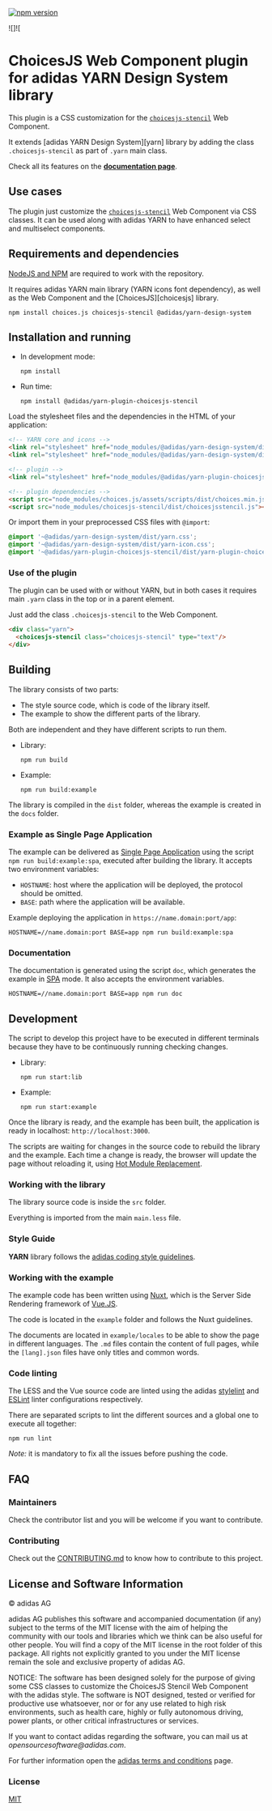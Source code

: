 [![npm version](https://badge.fury.io/js/%40adidas%2Fyarn-plugin-choicesjs-stencil.svg)](https://www.npmjs.com/package/@adidas/yarn-plugin-choicesjs-stencil)

![[](https://travis-ci.com/adidas/adidas-yarn-plugin-choicesjs-stencil)]![[](https://api.travis-ci.com/adidas/adidas-yarn-plugin-choicesjs-stencil.svg?branch=master)

# ChoicesJS Web Component plugin for adidas YARN Design System library

This plugin is a CSS customization for the [`choicesjs-stencil`][choicesjs-stencil] Web Component.

It extends [adidas YARN Design System][yarn] library by adding the class `.choicesjs-stencil` as part of `.yarn` main class.

Check all its features on the [**documentation page**][adidas-plugin-choicesjs-stencil-documentation].

## Use cases

The plugin just customize the [`choicesjs-stencil`][choicesjs-stencil] Web Component via CSS classes. It can be used along with adidas YARN to have enhanced select and multiselect components.

## Requirements and dependencies

[NodeJS and NPM][node] are required to work with the repository.

It requires adidas YARN main library (YARN icons font dependency), as well as the Web Component and the [ChoicesJS][choicesjs] library.

```
npm install choices.js choicesjs-stencil @adidas/yarn-design-system
```

## Installation and running

- In development mode:
  ```
  npm install
  ```
- Run time:
  ```
  npm install @adidas/yarn-plugin-choicesjs-stencil
  ```

Load the stylesheet files and the dependencies in the HTML of your application:

```html
<!-- YARN core and icons -->
<link rel="stylesheet" href="node_modules/@adidas/yarn-design-system/dist/yarn.css"/>
<link rel="stylesheet" href="node_modules/@adidas/yarn-design-system/dist/yarn-icon.css"/>

<!-- plugin -->
<link rel="stylesheet" href="node_modules/@adidas/yarn-plugin-choicesjs-stencil/dist/yarn-plugin-choicesjs-stencil.css"/>

<!-- plugin dependencies -->
<script src="node_modules/choices.js/assets/scripts/dist/choices.min.js"></script>
<script src="node_modules/choicesjs-stencil/dist/choicesjsstencil.js"></script>
```

Or import them in your preprocessed CSS files with `@import`:

```css
@import '~@adidas/yarn-design-system/dist/yarn.css';
@import '~@adidas/yarn-design-system/dist/yarn-icon.css';
@import '~@adidas/yarn-plugin-choicesjs-stencil/dist/yarn-plugin-choicesjs-stencil.css';
```

### Use of the plugin

The plugin can be used with or without YARN, but in both cases it requires main `.yarn` class in the top or in a parent element.

Just add the class `.choicesjs-stencil` to the Web Component.

```html
<div class="yarn">
  <choicesjs-stencil class="choicesjs-stencil" type="text"/>
</div>
```

## Building

The library consists of two parts:

- The style source code, which is code of the library itself.
- The example to show the different parts of the library.

Both are independent and they have different scripts to run them.

- Library:
    ```
    npm run build
    ```
- Example:
    ```
    npm run build:example
    ```

The library is compiled in the `dist` folder, whereas the example is created in the `docs` folder.

### Example as Single Page Application

The example can be delivered as [Single Page Application][single-page-application] using the script `npm run build:example:spa`, executed after building the library. It accepts two environment variables:

- `HOSTNAME`: host where the application will be deployed, the protocol should be omitted.
- `BASE`: path where the application will be available.

Example deploying the application in `https://name.domain:port/app`:

```
HOSTNAME=//name.domain:port BASE=app npm run build:example:spa
```

### Documentation

The documentation is generated using the script `doc`, which generates the example in [SPA][single-page-application] mode. It also accepts the environment variables.

```
HOSTNAME=//name.domain:port BASE=app npm run doc
```

## Development

The script to develop this project have to be executed in different terminals because they have to be continuously running checking changes.

- Library:
  ```
  npm run start:lib
  ```
- Example:
  ```
  npm run start:example
  ```

Once the library is ready, and the example has been built, the application is ready in localhost: `http://localhost:3000`.

The scripts are waiting for changes in the source code to rebuild the library and the example. Each time a change is ready, the browser will update the page without reloading it, using [Hot Module Replacement][webpack-hot-module-replacement].

### Working with the library

The library source code is inside the `src` folder.

Everything is imported from the main `main.less` file.

### Style Guide

**YARN** library follows the [adidas coding style guidelines][adidas-style-guide].

### Working with the example

The example code has been written using [Nuxt][nuxt], which is the Server Side Rendering framework of [Vue.JS][vuejs].

The code is located in the `example` folder and follows the Nuxt guidelines.

The documents are located in `example/locales` to be able to show the page in different languages. The `.md` files contain the content of full pages, while the `[lang].json` files have only titles and common words.

### Code linting

The LESS and the Vue source code are linted using the adidas [stylelint][stylelint] and [ESLint][eslint] linter configurations respectively.

There are separated scripts to lint the different sources and a global one to execute all together:

```
npm run lint
```

_Note:_ it is mandatory to fix all the issues before pushing the code.

## FAQ

### Maintainers

Check the contributor list and you will be welcome if you want to contribute.

### Contributing

Check out the [CONTRIBUTING.md](.github/CONTRIBUTING.md) to know how to contribute to this project.

## License and Software Information

© adidas AG

adidas AG publishes this software and accompanied documentation (if any) subject to the terms of the MIT license with the aim of helping the community with our tools and libraries which we think can be also useful for other people. You will find a copy of the MIT license in the root folder of this package. All rights not explicitly granted to you under the MIT license remain the sole and exclusive property of adidas AG.

NOTICE: The software has been designed solely for the purpose of giving some CSS classes to customize the ChoicesJS Stencil Web Component with the adidas style. The software is NOT designed, tested or verified for productive use whatsoever, nor or for any use related to high risk environments, such as health care, highly or fully autonomous driving, power plants, or other critical infrastructures or services.

If you want to contact adidas regarding the software, you can mail us at _opensourcesoftware@adidas.com_.

For further information open the [adidas terms and conditions][terms-and-conditions] page.

### License

[MIT](LICENSE)

[adidas-plugin-choicesjs-stencil-documentation]: http://adidas.github.io/adidas-yarn-plugin-choicesjs-stencil/
[adidas-style-guide]: https://github.com/adidas/adidas-contribution-guidelines/wiki/Coding-style-guidelines
[choicesjs-stencil]: https://github.com/adidas/choicesjs-stencil
[eslint]: https://eslint.org/
[node]: https://nodejs.org/
[nuxt]: https://nuxtjs.org/s.google.com/specimen/Roboto+Mono
[single-page-application]: https://en.wikipedia.org/wiki/Single-page_application
[stylelint]: https://stylelint.io/
[terms-and-conditions]: https://github.com/adidas/adidas-contribution-guidelines/wiki/Terms-and-conditions
[vuejs]: https://vuejs.org/
[webpack]: https://webpack.js.org/
[webpack-hot-module-replacement]: https://webpack.js.org/concepts/hot-module-replacement/

